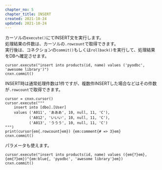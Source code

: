 ```yaml
---
chapter_no: 5
chapter_title: INSERT
created: 2021-10-24
updated: 2021-10-24
---
```

カーソルの`execute()`にてINSERT文を実行します。  
処理結果の件数は、カーソルの`.rowcount`で取得できます。  
実行後は、コネクションの`commit()`もしくは`rollback()`を実行して、処理結果をDBへ確定させます。
```
cursor.execute("insert into products(id, name) values ('pyodbc', 'awesome library')")
cnxn.commit()
```

INSERT時は通常処理件数は1件ですが、複数件INSERTした場合などはその件数が`.rowcount`で取得できます。
```
cursor = cnxn.cursor()
cursor.execute("""
    insert into [dbo].[User]
    values ('A011', 'あああ', 10, null, 11, 'C'),
           ('A012', 'いいい', 10, null, 11, 'C'),
           ('A013', 'ううう', 10, null, 11, 'C')
""")
print(cursor{em{.rowcount}em}) {em:comment{# => 3}em}
cnxn.commit()
```

パラメータも使えます。
```
cursor.execute("insert into products(id, name) values ({em{?}em}, {em{?}em})"{em:blue{, 'pyodbc', 'awesome library'}em})
cnxn.commit()
```
